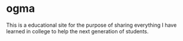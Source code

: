 # ogma
This is a educational site for the purpose of sharing everything I have learned in college to help the next generation of students.
